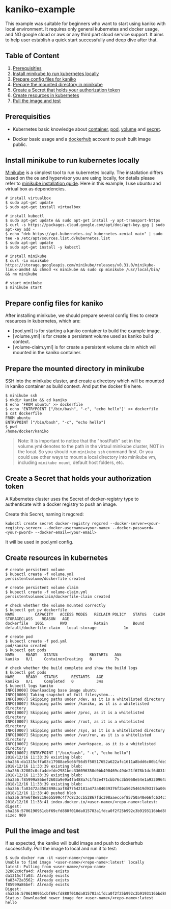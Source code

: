 # kaniko-example

This example was suitable for beginners who want to start using kaniko with local environment. It requires only general kubernetes and docker usage, and NO google cloud or aws or any third part cloud service support. It aims to help user establish a quick start successfully and deep dive after that.

## Table of Content
1. [Prerequisities](#Prerequisities)
2. [Install minikube to run kubernetes locally](#Install-minikube-to-run-kubernetes-locally)
3. [Prepare config files for kaniko](#Prepare-config-files-for-kaniko)
4. [Prepare the mounted directory in minikube](#Prepare-the-mounted-directory-in-minikube)
5. [Create a Secret that holds your authorization token](#Create-a-Secret-that-holds-your-authorization-token)
6. [Create resources in kubernetes](#Create-resources-in-kubernetes)
7. [Pull the image and test](#Pull-the-image-and-test)



## Prerequisities

- Kubernetes basic knowledge about [container](https://kubernetes.io/docs/concepts/overview/what-is-kubernetes/), [pod](https://kubernetes.io/docs/concepts/workloads/pods/pod/), [volume](https://kubernetes.io/docs/concepts/storage/volumes/) and [secret](https://kubernetes.io/docs/concepts/configuration/secret/).

- Docker basic usage and a [dockerhub](https://hub.docker.com/) account to push built image public.

## Install minikube to run kubernetes locally

[Minikube](https://kubernetes.io/docs/setup/minikube/) is a simplest tool to run kubernetes locally. The installation differs based on the os and hypervisor you are using locally, for details please refer to [minikube installation guide](https://kubernetes.io/docs/tasks/tools/install-minikube/). Here in this example, I use ubuntu and virtual box as dependencies.
```
# install virtualbox
$ sudo apt-get update
$ sudo apt-get install virtualbox

# install kubectl
$ sudo apt-get update && sudo apt-get install -y apt-transport-https
$ curl -s https://packages.cloud.google.com/apt/doc/apt-key.gpg | sudo apt-key add -
$ echo "deb https://apt.kubernetes.io/ kubernetes-xenial main" | sudo tee -a /etc/apt/sources.list.d/kubernetes.list
$ sudo apt-get update
$ sudo apt-get install -y kubectl

# install minikube
$ curl -Lo minikube https://storage.googleapis.com/minikube/releases/v0.31.0/minikube-linux-amd64 && chmod +x minikube && sudo cp minikube /usr/local/bin/ && rm minikube

# start minikube
$ minikube start
```

## Prepare config files for kaniko

After installing minikube, we should prepare several config files to create resources in kubernetes, which are:
- [pod.yml] is for starting a kaniko container to build the example image. 
- [volume.yml] is for create a persistent volume used as kaniko build context.
- [volume-claim.yml] is for create a persistent volume claim which will mounted in the kaniko container.

## Prepare the mounted directory in minikube

SSH into the minikube cluster, and create a directory which will be mounted in kaniko container as build context. And put the docker file here. 

```
$ minikube ssh
$ mkdir kaniko && cd kaniko
$ echo 'FROM ubuntu' >> dockerfile
$ echo 'ENTRYPOINT ["/bin/bash", "-c", "echo hello"]' >> dockerfile
$ cat dockerfile
FROM ubuntu
ENTRYPOINT ["/bin/bash", "-c", "echo hello"]
$ pwd
/home/docker/kaniko
```

> Note: It is important to notice that the "hostPath" set in the volume.yml denotes to the path in the virtaul minikube cluster, NOT in the local. So you should run ```minikube ssh``` command first. Or you could use other ways to mount a local directory into minikube vm, including ```minikube mount```, default host folders, etc.

## Create a Secret that holds your authorization token
A Kubernetes cluster uses the Secret of docker-registry type to authenticate with a docker registry to push an image.

Create this Secret, naming it regcred:

```
kubectl create secret docker-registry regcred --docker-server=<your-registry-server> --docker-username=<your-name> --docker-password=<your-pword> --docker-email=<your-email>
```

It will be used in pod.yml config.

## Create resources in kubernetes

```
# create persistent volume
$ kubectl create -f volume.yml
persistentvolume/dockerfile created

# create persistent volume claim
$ kubectl create -f volume-claim.yml
persistentvolumeclaim/dockerfile-claim created

# check whether the volume mounted correctly
$ kubectl get pv dockerfile
NAME         CAPACITY   ACCESS MODES   RECLAIM POLICY   STATUS   CLAIM                      STORAGECLASS    REASON   AGE
dockerfile   10Gi       RWO            Retain           Bound    default/dockerfile-claim   local-storage            1m

# create pod
$ kubectl create -f pod.yml
pod/kaniko created
$ kubectl get pods
NAME     READY   STATUS              RESTARTS   AGE
kaniko   0/1     ContainerCreating   0          7s

# check whether the build complete and show the build logs
$ kubectl get pods
NAME     READY   STATUS      RESTARTS   AGE
kaniko   0/1     Completed   0          34s
$ kubectl logs kaniko
INFO[0000] Downloading base image ubuntu
INFO[0006] Taking snapshot of full filesystem...
INFO[0007] Skipping paths under /dev, as it is a whitelisted directory
INFO[0007] Skipping paths under /kaniko, as it is a whitelisted directory
INFO[0007] Skipping paths under /proc, as it is a whitelisted directory
INFO[0007] Skipping paths under /root, as it is a whitelisted directory
INFO[0007] Skipping paths under /sys, as it is a whitelisted directory
INFO[0007] Skipping paths under /var/run, as it is a whitelisted directory
INFO[0007] Skipping paths under /workspace, as it is a whitelisted directory
INFO[0007] ENTRYPOINT ["/bin/bash", "-c", "echo hello"]
2018/12/16 11:33:39 existing blob: sha256:da1315cffa03c17988ae5c66f56d5f50517652a622afc1611a8bdd6c00b1fde3
2018/12/16 11:33:39 existing blob: sha256:32802c0cfa4defde2981bec336096350d0bb490469c494e21f678b1dcf6d831f
2018/12/16 11:33:39 existing blob: sha256:f85999a86bef2603a9e9a4fa488a7c1f82e471cbb76c3b5068e54e1a9320964a
2018/12/16 11:33:39 existing blob: sha256:fa83472a3562898caaf8d77542181a473a84039376f2ba56254619d9317ba00d
2018/12/16 11:33:40 pushed blob sha256:84e6f8e8c18e55599c4f7c8c3ccb52867fdc398aaeccef85750a40e66fc634c1
2018/12/16 11:33:41 index.docker.io/<user-name>/<repo-name>:latest: digest: sha256:5706190951cbf69cfd880f010da015703a1fdca0f2f25b992c3b9193116bbd88 size: 909
```

## Pull the image and test

If as expected, the kaniko will build image and push to dockerhub successfully. Pull the image to local and run it to test:

```
$ sudo docker run -it <user-name>/<repo-name>
Unable to find image '<user-name>/<repo-name>:latest' locally
latest: Pulling from <user-name>/<repo-name>
32802c0cfa4d: Already exists
da1315cffa03: Already exists
fa83472a3562: Already exists
f85999a86bef: Already exists
Digest: sha256:5706190951cbf69cfd880f010da015703a1fdca0f2f25b992c3b9193116bbd88
Status: Downloaded newer image for <user-name>/<repo-name>:latest
hello
```
